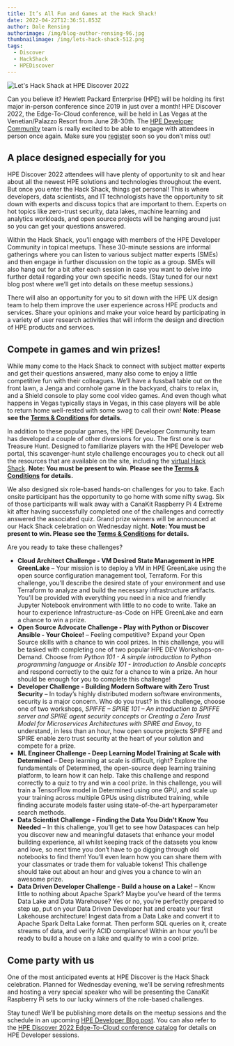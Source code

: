 ```yaml
---
title: It’s All Fun and Games at the Hack Shack!
date: 2022-04-22T12:36:51.853Z
author: Dale Rensing
authorimage: /img/blog-author-rensing-96.jpg
thumbnailimage: /img/lets-hack-shack-512.png
tags:
  - Discover
  - HackShack
  - HPEDiscover
---
```

![Let's Hack Shack at HPE Discover 2022](/img/lets-hack-shack-512.png "Let's Hack Shack at HPE Discover 2022")


Can you believe it? Hewlett Packard Enterprise (HPE) will be holding its first major in-person conference since 2019 in just over a month! HPE Discover 2022, the Edge-To-Cloud conference, will be held in Las Vegas at the Venetian/Palazzo Resort from June 28-30th. The [HPE Developer Community](https://developer.hpe.com/) team is really excited to be able to engage with attendees in person once again. Make sure you [register](https://attend.hpe.com/discover2022/index.cfm?iLangID=1) soon so you don’t miss out!

## A place designed especially for you

HPE Discover 2022 attendees will have plenty of opportunity to sit and hear about all the newest HPE solutions and technologies throughout the event. But once you enter the Hack Shack, things get personal! This is where developers, data scientists, and IT technologists have the opportunity to sit down with experts and discuss topics that are important to them. Experts on hot topics like zero-trust security, data lakes, machine learning and analytics workloads, and open source projects will be hanging around just so you can get your questions answered.

Within the Hack Shack, you’ll engage with members of the HPE Developer Community in topical meetups. These 30-minute sessions are informal gatherings where you can listen to various subject matter experts (SMEs) and then engage in further discussion on the topic as a group. SMEs will also hang out for a bit after each session in case you want to delve into further detail regarding your own specific needs. (Stay tuned for our next blog post where we’ll get into details on these meetup sessions.)

There will also an opportunity for you to sit down with the HPE UX design team to help them improve the user experience across HPE products and services. Share your opinions and make your voice heard by participating in a variety of user research activities that will inform the design and direction of HPE products and services.

## Compete in games and win prizes!

While many come to the Hack Shack to connect with subject matter experts and get their questions answered, many also come to enjoy a little competitive fun with their colleagues. We’ll have a fussball table out on the front lawn, a Jenga and cornhole game in the backyard, chairs to relax in, and a Shield console to play some cool video games. And even though what happens in Vegas typically stays in Vegas, in this case players will be able to return home well-rested with some swag to call their own! **Note: Please see the [Terms & Conditions](https://developer.hpe.com/hackshack/hpediscover2022-participations-terms-conditions/) for details.**

In addition to these popular games, the HPE Developer Community team has developed a couple of other diversions for you. The first one is our Treasure Hunt. Designed to familiarize players with the HPE Developer web portal, this scavenger-hunt style challenge encourages you to check out all the resources that are available on the site, including the [virtual Hack Shack](https://developer.hpe.com/hackshack/). **Note: You must be present to win. Please see the [Terms & Conditions](https://developer.hpe.com/hackshack/hpediscover2022-treasurehunt-terms-conditions/) for details.**  

We also designed six role-based hands-on challenges for you to take. Each onsite participant has the opportunity to go home with some nifty swag. Six of those participants will walk away with a CanaKit Raspberry Pi 4 Extreme kit after having successfully completed one of the challenges and correctly answered the associated quiz. Grand prize winners will be announced at our Hack Shack celebration on Wednesday night. **Note: You must be present to win. Please see the [Terms & Conditions](https://developer.hpe.com/hackshack/hpediscover2022-swchallenges-terms-conditions/) for details.**  

Are you ready to take these challenges?

* **Cloud Architect Challenge - VM Desired State Management in HPE GreenLake** – Your mission is to deploy a VM in HPE GreenLake using the open source configuration management tool, Terraform. For this challenge, you’ll describe the desired state of your environment and use Terraform to analyze and build the necessary infrastructure artifacts. You’ll be provided with everything you need in a nice and friendly Jupyter Notebook environment with little to no code to write. Take an hour to experience Infrastructure-as-Code on HPE GreenLake and earn a chance to win a prize.
* **Open Source Advocate Challenge - Play with Python or Discover Ansible - Your Choice!** – Feeling competitive? Expand your Open Source skills with a chance to win cool prizes. In this challenge, you will be tasked with completing one of two popular HPE DEV Workshops-on-Demand. Choose from _Python 101 - A simple introduction to Python programming language_ or _Ansible 101 - Introduction to Ansible concepts_ and respond correctly to the quiz for a chance to win a prize. An hour should be enough for you to complete this challenge!
* **Developer Challenge - Building Modern Software with Zero Trust Security** – In today’s highly distributed modern software environments, security is a major concern. Who do you trust? In this challenge, choose one of two workshops, _SPIFFE – SPIRE 101 – An introduction to SPIFFE server and SPIRE agent security concepts_ or _Creating a Zero Trust Model for Microservices Architectures with SPIRE and Envoy_, to understand, in less than an hour, how open source projects SPIFFE and SPIRE enable zero trust security at the heart of your solution and compete for a prize.
* **ML Engineer Challenge - Deep Learning Model Training at Scale with Determined** – Deep learning at scale is difficult, right? Explore the fundamentals of Determined, the open-source deep learning training platform, to learn how it can help. Take this challenge and respond correctly to a quiz to try and win a cool prize. In this challenge, you will train a TensorFlow model in Determined using one GPU, and scale up your training across multiple GPUs using distributed training, while finding accurate models faster using state-of-the-art hyperparameter search methods.
* **Data Scientist Challenge - Finding the Data You Didn't Know You Needed** – In this challenge, you’ll get to see how Dataspaces can help you discover new and meaningful datasets that enhance your model building experience, all whilst keeping track of the datasets you know and love, so next time you don’t have to go digging through old notebooks to find them! You’ll even learn how you can share them with your classmates or trade them for valuable tokens! This challenge should take out about an hour and gives you a chance to win an awesome prize.
* **Data Driven Developer Challenge - Build a house on a Lake!** – Know little to nothing about Apache Spark? Maybe you’ve heard of the terms Data Lake and Data Warehouse? Yes or no, you’re perfectly prepared to step up, put on your Data Driven Developer hat and create your first Lakehouse architecture! Ingest data from a Data Lake and convert it to Apache Spark Delta Lake format. Then perform SQL queries on it, create streams of data, and verify ACID compliance! Within an hour you’ll be ready to build a house on a lake and qualify to win a cool prize.


## Come party with us

One of the most anticipated events at HPE Discover is the Hack Shack celebration. Planned for Wednesday evening, we’ll be serving refreshments and hosting a very special speaker who will be presenting the CanaKit Raspberry Pi sets to our lucky winners of the role-based challenges.

Stay tuned! We’ll be publishing more details on the meetup sessions and the schedule in an upcoming [HPE Developer Blog post](https://developer.hpe.com/blog). You can also refer to the [HPE Discover 2022 Edge-To-Cloud conference catalog](https://content.attend.hpe.com/go/agendabuilder.sessions/?l=1049&locale=en_US) for details on HPE Developer sessions.